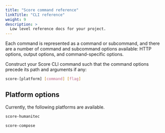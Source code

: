 ```yaml
---
title: "Score command reference"
linkTitle: "CLI reference"
weight: 9
description: >
  Low level reference docs for your project.
---
```


Each command is represented as a command or subcommand, and there are a number of command and subcommand options available: HTTP options, output options, and command-specific options.

Construct your Score CLI command such that the command options precede its path and arguments if any:

```bash
score-[platform] [command] [flag]
```

## Platform options

Currently, the following platforms are available.

```bash
score-humanitec
```

```bash
score-compose
```
